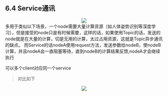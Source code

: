## 6.4 Service通讯
<div align=center>
<img src="https://s2.loli.net/2022/01/14/KYNtCEIwOpGkvz8.png"/>
</div>
多用于类似以下场景，一个node需要大量计算资源（如人体姿势识别等深度学习），但是接受的node只是有时候需要，这样的话，如果使用Topic的话，发送的node就是在大量的计算，切是无用的计算，太过占用资源，这就是Topic异步通讯的缺点。
而Service的话nodeA使用request方法，发送参数给nodeB，使nodeB计算，并且nodeA会一直阻塞等待，直到nodeB的计算结果反馈,nodeA才会继续执行 

可以多个client对应同一个service

>对比如下
<div align=center>
<img src="https://s2.loli.net/2022/01/14/voxIRW4jJtgiFqB.png"/>
</div>